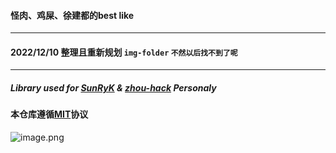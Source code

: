 
#### 怪肉、鸡屎、徐建都的best like
---
#### 2022/12/10 整理且重新规划 `img-folder` `不然以后找不到了呢`
---
##### Library used for [SunRyK](../../) & [zhou-hack](../../../../zhou-hack) Personaly

#### 本仓库遵循[MIT](../../../blob/main/LICENSE)协议

![image.png](https://i.postimg.cc/4yCtqwLj/image.png)